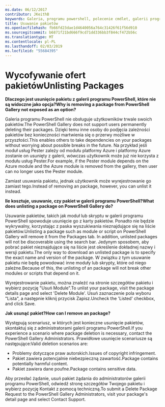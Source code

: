 ```yaml
---
ms.date: 06/12/2017
contributor: JKeithB
keywords: Galeria, programu powershell, polecenie cmdlet, galerii programu PowerShell
title: Usuwanie pakietów
ms.openlocfilehash: fb66fd23dae1d4640056a764c31426f61f56d910
ms.sourcegitcommit: b6871f21bd666f9cd71dd336bb3f844cf472b56c
ms.translationtype: MT
ms.contentlocale: pl-PL
ms.lasthandoff: 02/03/2019
ms.locfileid: "55684395"
---
```

# <a name="unlisting-packages"></a><span data-ttu-id="3d1d0-103">Wycofywanie ofert pakietów</span><span class="sxs-lookup"><span data-stu-id="3d1d0-103">Unlisting Packages</span></span>

<span data-ttu-id="3d1d0-104">**Dlaczego jest usunięcie pakietu z galerii programu PowerShell, które nie są widoczne jako opcja?**</span><span class="sxs-lookup"><span data-stu-id="3d1d0-104">**Why is removing a package from PowerShell Gallery not exposed as an option?**</span></span>

<span data-ttu-id="3d1d0-105">Galeria programu PowerShell nie obsługuje użytkowników trwale swoich pakietów.</span><span class="sxs-lookup"><span data-stu-id="3d1d0-105">The PowerShell Gallery does not support users permanently deleting their packages.</span></span>
<span data-ttu-id="3d1d0-106">Dzięki temu inne osoby do podjęcia zależności pakietów bez konieczności martwienia się o przerwy możliwe w przyszłości.</span><span class="sxs-lookup"><span data-stu-id="3d1d0-106">This enables others to take dependencies on your packages without worrying about possible breaks in the future.</span></span>
<span data-ttu-id="3d1d0-107">Na przykład jeśli moduł usług Pester zależy od modułu platformy Azure i platformy Azure zostanie on usunięty z galerii, wówczas użytkownik może już nie korzysta z modułu usług Pester.</span><span class="sxs-lookup"><span data-stu-id="3d1d0-107">For example, if the Pester module depends on the Azure module and the Azure module is removed from the gallery, then user can no longer uses the Pester module.</span></span>

<span data-ttu-id="3d1d0-108">Zamiast usuwania pakietu, jednak użytkownik może wyrejestrowanie go zamiast tego.</span><span class="sxs-lookup"><span data-stu-id="3d1d0-108">Instead of removing an package, however, you can unlist it instead.</span></span>

<span data-ttu-id="3d1d0-109">**Ile kosztuje, usuwanie, czy pakiet w galerii programu PowerShell?**</span><span class="sxs-lookup"><span data-stu-id="3d1d0-109">**What does unlisting a package on PowerShell Gallery do?**</span></span>

<span data-ttu-id="3d1d0-110">Usuwanie pakietów, takich jak moduł lub skryptu w galerii programu PowerShell spowoduje usunięcie go z karty pakietów. Ponadto nie będzie wykrywalny, korzystając z paska wyszukiwania nieznajdujące się na liście pakietów.</span><span class="sxs-lookup"><span data-stu-id="3d1d0-110">Unlisting a package such as module or script on PowerShell Gallery will remove it from the Packages tab. In addition, unlisted packages will not be discoverable using the search bar.</span></span>
<span data-ttu-id="3d1d0-111">Jedynym sposobem, aby pobrać pakiet nieznajdujące się na liście jest określenie dokładnej nazwy i wersji pakietu.</span><span class="sxs-lookup"><span data-stu-id="3d1d0-111">The only way to download an unlisted package is to specify the exact name and version of the package.</span></span>
<span data-ttu-id="3d1d0-112">W związku z tym usuwanie pakietu nie będę powodować inne moduły lub skrypty, które od niego zależne.</span><span class="sxs-lookup"><span data-stu-id="3d1d0-112">Because of this, the unlisting of an package will not break other modules or scripts that depend on it.</span></span>

<span data-ttu-id="3d1d0-113">Wyrejestrowanie pakietu, można znaleźć na stronie szczegółów pakietu i wybierz pozycję "Usuń Module".</span><span class="sxs-lookup"><span data-stu-id="3d1d0-113">To unlist your package, visit the package details page and select 'Delete Module'.</span></span> <span data-ttu-id="3d1d0-114">Usuń zaznaczenie pola wyboru "Lista", a następnie kliknij przycisk Zapisz.</span><span class="sxs-lookup"><span data-stu-id="3d1d0-114">Uncheck the 'Listed' checkbox, and click Save.</span></span>

<span data-ttu-id="3d1d0-115">**Jak usunąć pakiet?**</span><span class="sxs-lookup"><span data-stu-id="3d1d0-115">**How can I remove an package?**</span></span>

<span data-ttu-id="3d1d0-116">Występują scenariusz, w których jest konieczne usunięcie pakietów, skontaktuj się z administratorami galerii programu PowerShell.</span><span class="sxs-lookup"><span data-stu-id="3d1d0-116">If you experience a scenario where package deletion is necessary, contact the PowerShell Gallery Administrators.</span></span>
<span data-ttu-id="3d1d0-117">Prawidłowe usunięcie scenariusze są następujące:</span><span class="sxs-lookup"><span data-stu-id="3d1d0-117">Valid deletion scenarios are:</span></span>
- <span data-ttu-id="3d1d0-118">Problemy dotyczące praw autorskich.</span><span class="sxs-lookup"><span data-stu-id="3d1d0-118">Issues of copyright infringement.</span></span>
- <span data-ttu-id="3d1d0-119">Pakiet zawiera potencjalnie niebezpieczną zawartość.</span><span class="sxs-lookup"><span data-stu-id="3d1d0-119">Package contains potentially harmful content.</span></span>
- <span data-ttu-id="3d1d0-120">Pakiet zawiera dane poufne.</span><span class="sxs-lookup"><span data-stu-id="3d1d0-120">Package contains sensitive data.</span></span>

<span data-ttu-id="3d1d0-121">Aby przesłać żądanie, usuń pakiet żądania do administratorów galerii programu PowerShell, odwiedź stronę szczegółów Twojego pakietu i wybierz pozycję Kontakt z pomocą techniczną.</span><span class="sxs-lookup"><span data-stu-id="3d1d0-121">To submit a Delete Package Request to the PowerShell Gallery Administrators, visit your package's detail page and select Contact Support.</span></span>
